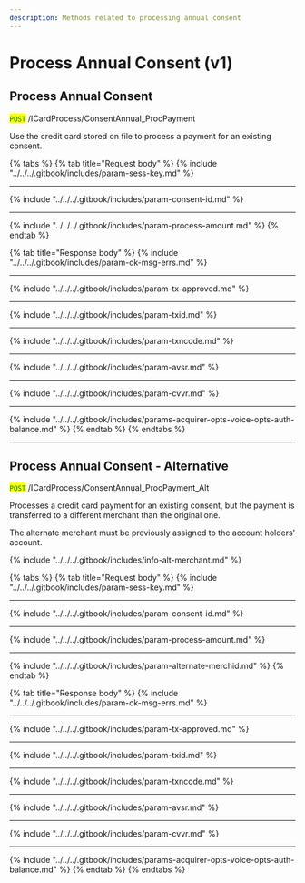 ```yaml
---
description: Methods related to processing annual consent
---
```


# Process Annual Consent (v1)

## Process Annual Consent

<mark style="color:green;">`POST`</mark> /ICardProcess/ConsentAnnual\_ProcPayment

Use the credit card stored on file to process a payment for an existing consent.

{% tabs %}
{% tab title="Request body" %}
{% include "../../../.gitbook/includes/param-sess-key.md" %}

***

{% include "../../../.gitbook/includes/param-consent-id.md" %}

***

{% include "../../../.gitbook/includes/param-process-amount.md" %}
{% endtab %}

{% tab title="Response body" %}
{% include "../../../.gitbook/includes/param-ok-msg-errs.md" %}

***

{% include "../../../.gitbook/includes/param-tx-approved.md" %}

***

{% include "../../../.gitbook/includes/param-txid.md" %}

***

{% include "../../../.gitbook/includes/param-txncode.md" %}

***

{% include "../../../.gitbook/includes/param-avsr.md" %}

***

{% include "../../../.gitbook/includes/param-cvvr.md" %}

***

{% include "../../../.gitbook/includes/params-acquirer-opts-voice-opts-auth-balance.md" %}
{% endtab %}
{% endtabs %}

***

## Process Annual Consent - Alternative

<mark style="color:green;">`POST`</mark> /ICardProcess/ConsentAnnual\_ProcPayment\_Alt

Processes a credit card payment for an existing consent, but the payment is transferred to a different merchant than the original one.&#x20;

The alternate merchant must be previously assigned to the account holders' account.

{% include "../../../.gitbook/includes/info-alt-merchant.md" %}

{% tabs %}
{% tab title="Request body" %}
{% include "../../../.gitbook/includes/param-sess-key.md" %}

***

{% include "../../../.gitbook/includes/param-consent-id.md" %}

***

{% include "../../../.gitbook/includes/param-process-amount.md" %}

***

{% include "../../../.gitbook/includes/param-alternate-merchid.md" %}
{% endtab %}

{% tab title="Response body" %}
{% include "../../../.gitbook/includes/param-ok-msg-errs.md" %}

***

{% include "../../../.gitbook/includes/param-tx-approved.md" %}

***

{% include "../../../.gitbook/includes/param-txid.md" %}

***

{% include "../../../.gitbook/includes/param-txncode.md" %}

***

{% include "../../../.gitbook/includes/param-avsr.md" %}

***

{% include "../../../.gitbook/includes/param-cvvr.md" %}

***

{% include "../../../.gitbook/includes/params-acquirer-opts-voice-opts-auth-balance.md" %}
{% endtab %}
{% endtabs %}

